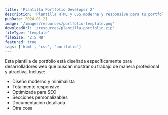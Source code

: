 ```yaml
---
title: 'Plantilla Portfolio Developer 2'
description: 'Plantilla HTML y CSS moderna y responsive para tu portfolio profesional. Incluye secciones para proyectos, habilidades y contacto.'
pubDate: 2024-01-21
image: '/images/resources/portfolio-template.png'
downloadUrl: '/resources/plantilla-portfolio.zip'
fileType: 'template'
fileSize: '2.5 MB'
featured: true
tags: ['html', 'css', 'portfolio']
---
```


Esta plantilla de portfolio está diseñada específicamente para desarrolladores web que buscan mostrar su trabajo de manera profesional y atractiva. Incluye:

- Diseño moderno y minimalista
- Totalmente responsive
- Optimizada para SEO
- Secciones personalizables
- Documentación detallada
- Otra cosa
